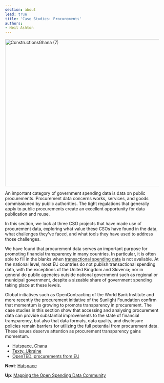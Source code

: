 ```yaml
---
section: about
lead: true
title: 'Case Studies: Procurements'
authors:
- Neil Ashton
---
```

<a href="http://www.flickr.com/photos/seemoredomore/4710878501/" title="Construction in Ghana by Twin Work &amp; Volunteer"><img src="http://farm5.staticflickr.com/4072/4710878501_eb22b37418_z.jpg" width="640" height="480" alt="ConstructionsGhana (7)"></a>

An important category of government spending data is data on public procurements. Procurement data concerns works, services, and goods commissioned by public authorities. The tight regulations that generally apply to public procurements create an excellent opportunity for data publication and reuse.

In this section, we look at three CSO projects that have made use of procurement data, exploring what value these CSOs have found in the data, what challenges they've faced, and what tools they have used to address those challenges.

We have found that procurement data serves an important purpose for promoting financial transparency in many countries. In particular, it is often able to fill in the blanks when [transactional spending data](../case-studies-spending/) is not available. At the national level, most EU countries do not publish transactional spending data, with the exceptions of the United Kingdom and Slovenia; nor in general do public agencies outside national government such as regional or municipal government, despite a sizeable share of government spending taking place at these levels.

Global initiatives such as OpenContracting of the World Bank Institute and more recently the procurement initiative of the Sunlight Foundation confirm that momentum is growing to promote transparency in procurement. The case studies in this section show that accessing and analysing procurement data can provide substantial improvements to the state of financial transparency, but also that data formats, data quality, and disclosure policies remain barriers for utilizing the full potential from procurement data. These issues deserve attention as procurement transparency gains momentum.

* [Hutspace, Ghana](./hutspace/)
* [Texty, Ukraine](./texty/)
* [OpenTED, procurements from EU](./opented/)

**Next**: [Hutspace](./hutspace/)

**Up**: [Mapping the Open Spending Data Community](../)
